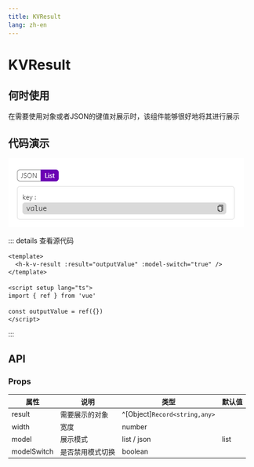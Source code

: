 ```yaml
---
title: KVResult
lang: zh-en
---
```

# KVResult

## 何时使用

在需要使用对象或者JSON的键值对展示时，该组件能够很好地将其进行展示

## 代码演示

<!-- <h-k-v-result :result="outputValue" :model-switch="true" />

<script setup lang="ts">
import {ref} from 'vue'

const outputValue = ref({
  a:1
})
</script> -->

![1677219143582](image/KVResult/1677219143582.png)

::: details 查看源代码

```vue
<template>
  <h-k-v-result :result="outputValue" :model-switch="true" />
</template>

<script setup lang="ts">
import { ref } from 'vue'

const outputValue = ref({})
</script>

```

:::

## API

### Props

| 属性        | 说明             | 类型                    | 默认值 |
| ----------- | ---------------- | ----------------------- | ------ |
| result      | 需要展示的对象   | ^[Object]`Record<string,any>` |        |
| width       | 宽度             | number                  |        |
| model       | 展示模式         | list / json             | list   |
| modelSwitch | 是否禁用模式切换 | boolean                 |        |
